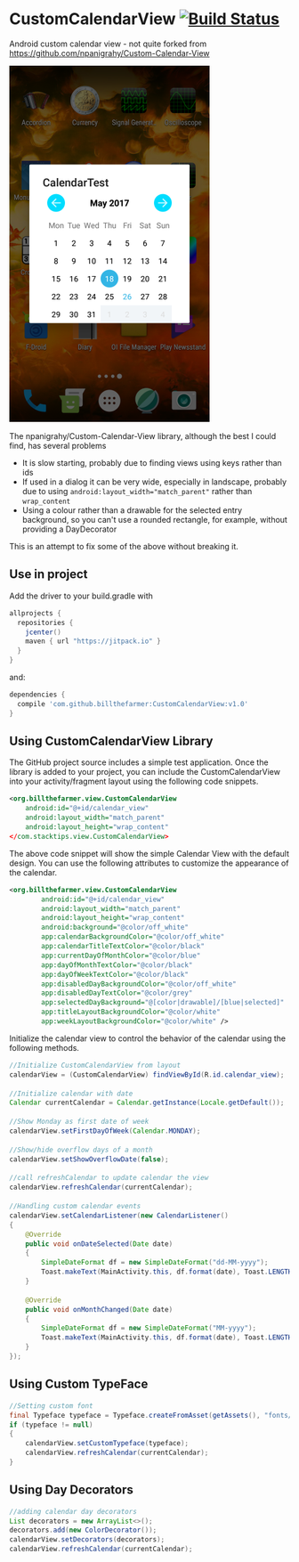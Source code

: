 # CustomCalendarView [![Build Status](https://travis-ci.org/billthefarmer/CustomCalendarView.svg?branch=master)](https://travis-ci.org/billthefarmer/CustomCalendarView)
Android custom calendar view - not quite forked from https://github.com/npanigrahy/Custom-Calendar-View

![Calendar](https://github.com/billthefarmer/billthefarmer.github.io/raw/master/images/Calendar.png)

The npanigrahy/Custom-Calendar-View library, although the best I could find, has several problems
* It is slow starting, probably due to finding views using keys rather than ids
* If used in a dialog it can be very wide, especially in landscape, probably due to
  using `android:layout_width="match_parent"` rather than `wrap_content`
* Using a colour rather than a drawable for the selected entry background, so
  you can't use a rounded rectangle, for example, without providing a DayDecorator

This is an attempt to fix some of the above without breaking it.

## Use in project
Add the driver to your build.gradle with
```gradle
allprojects {
  repositories {
    jcenter()
    maven { url "https://jitpack.io" }
  }
}
```
and:
```gradle
dependencies {
  compile 'com.github.billthefarmer:CustomCalendarView:v1.0'
}
```

## Using CustomCalendarView Library

The GitHub project source includes a simple test application. Once the
library is added to your project, you can include the
CustomCalendarView into your activity/fragment layout using the
following code snippets.
```xml
<org.billthefarmer.view.CustomCalendarView
	android:id="@+id/calendar_view"
	android:layout_width="match_parent"
	android:layout_height="wrap_content"
</com.stacktips.view.CustomCalendarView>
```
The above code snippet will show the simple Calendar View with the
default design. You can use the following attributes to customize the
appearance of the calendar.
```xml
<org.billthefarmer.view.CustomCalendarView
        android:id="@+id/calendar_view"
        android:layout_width="match_parent"
        android:layout_height="wrap_content"
        android:background="@color/off_white"
        app:calendarBackgroundColor="@color/off_white"
        app:calendarTitleTextColor="@color/black"
        app:currentDayOfMonthColor="@color/blue"
        app:dayOfMonthTextColor="@color/black"
        app:dayOfWeekTextColor="@color/black"
        app:disabledDayBackgroundColor="@color/off_white"
        app:disabledDayTextColor="@color/grey"
        app:selectedDayBackground="@[color|drawable]/[blue|selected]"
        app:titleLayoutBackgroundColor="@color/white"
        app:weekLayoutBackgroundColor="@color/white" />
```
Initialize the calendar view to control the behavior of the calendar
using the following methods.
```java
//Initialize CustomCalendarView from layout
calendarView = (CustomCalendarView) findViewById(R.id.calendar_view);

//Initialize calendar with date
Calendar currentCalendar = Calendar.getInstance(Locale.getDefault());

//Show Monday as first date of week
calendarView.setFirstDayOfWeek(Calendar.MONDAY);

//Show/hide overflow days of a month
calendarView.setShowOverflowDate(false);

//call refreshCalendar to update calendar the view
calendarView.refreshCalendar(currentCalendar);

//Handling custom calendar events
calendarView.setCalendarListener(new CalendarListener()
{
    @Override
    public void onDateSelected(Date date)
    {
        SimpleDateFormat df = new SimpleDateFormat("dd-MM-yyyy");
        Toast.makeText(MainActivity.this, df.format(date), Toast.LENGTH_SHORT).show();
    }

    @Override
    public void onMonthChanged(Date date)
    {
        SimpleDateFormat df = new SimpleDateFormat("MM-yyyy");
        Toast.makeText(MainActivity.this, df.format(date), Toast.LENGTH_SHORT).show();
    }
});
```

## Using Custom TypeFace
```java
//Setting custom font
final Typeface typeface = Typeface.createFromAsset(getAssets(), "fonts/Arch_Rival_Bold.ttf");
if (typeface != null)
{
    calendarView.setCustomTypeface(typeface);
    calendarView.refreshCalendar(currentCalendar);
}
```

## Using Day Decorators
```java
//adding calendar day decorators
List decorators = new ArrayList<>();
decorators.add(new ColorDecorator());
calendarView.setDecorators(decorators);
calendarView.refreshCalendar(currentCalendar);
```

